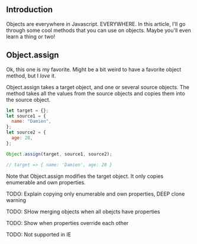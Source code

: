 ## Introduction

Objects are everywhere in Javascript. EVERYWHERE. In this article, I'll go through some cool methods that you can use on objects. Maybe you'll even learn a thing or two!

## Object.assign

Ok, this one is my favorite. Might be a bit weird to have a favorite object method, but I _love_ it.

Object.assign takes a target object, and one or several source objects. The method takes all the values from the source objects and copies them into the source object.

```javascript
let target = {};
let source1 = {
  name: "Damien",
};
let source2 = {
  age: 28,
};

Object.assign(target, source1, source2);

// target => { name: 'Damien', age: 28 }
```

Note that Object.assign modifies the target object. It only copies enumerable and own properties.

TODO: Explain copying only enumerable and own properties, DEEP clone warning

TODO: SHow merging objects when all obejcts have properties

TODO: Show when properties override each other

TODO: Not supported in IE
